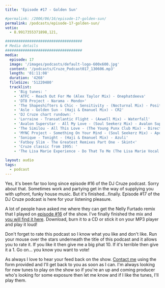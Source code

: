 ```yaml
---
title: 'Episode #17 - Golden Sun'

#permalink: /2006/06/16/episode-17-golden-sun/
permalink: /podcasts/episode-17-golden-sun/
votio:
  - 8.9917355371898,121,

###################################
# Media details
###################################
media:
  episode: 17
  image: '/images/podcasts/default-logo-600x600.jpg'
  content: '/podcasts/Cruze_Podcast017_130606.mp3'
  length: '01:11:08'
  duration: '4268'
  fileSize: '51220480'
  tracklist:
    - 'Big tunes: '
    - 'ATFC - Reach Out For Me (Alex Taylor Mix) - Onephatdeeva'
    - 'DT8 Project - Narama - Mondo>'
    - 'The Shapeshifters & Chic - Sensitivity - (Nocturnal Mix) - Positiva'
    - 'Asle - Golden Sun - (Haji & Emanuel Mix) - CR2'
    - 'DJ Cruze chart rundown: '
    - 'Lorraine - Transatlantic Flight - (Axwell Mix) - Waterfall'
    - 'Avalon Superstar - All My Love - (Soul Seekerz Mix) - Avalon Superstar'
    - 'The Similou - All This Love - (The Young Punx Club Mix) - Direction'
    - 'MYNC Project - Something On Your Mind - (Soul Seekerz Mix) - Apollo'
    - 'Sonique - Tonight - (Haji & Emanuel Mix) - Azuli'
    - 'Fatboy Slim - The Greatest Remixes Part One - Skint<'
    - 'Cruze classic from 1995: '
    - 'The Lisa Marie Experience - Do That To Me (The Lisa Marie Vocal Experience Mix Part 1) - White label'

layout: audio
tags:
  - podcast
---
```


Yes, it's been far too long since episode #16 of the DJ Cruze podcast. Sorry about that. Sometimes work and partying get in the way of supplying you with upfront, funky house music. But it's finished...finally. Episode #17 of the DJ Cruze podcast is here for your listening pleasure.

A lot of people have asked me where they can get the Nelly Furtado remix that I played on [episode #16][3] of the show. I've finally finished the mix and [you will find it here][4]. Download, burn it to a CD or stick it on your MP3 player and play it loud!

Don't forget to rate this podcast so I know what you like and don't like. Run your mouse over the stars underneath the title of this podcast and it allows you to rate it. If you like it then give me a big phat 10. If it's terrible then give it a 1. Go on... you know you want to vote!

As always I love to hear your feed back on the show. [Contact me][5] using the form provided and I'll get back to you as soon as I can. I'm always looking for new tunes to play on the show so if you're an up and coming producer who's looking for some exposure then let me know and if I like the tunes, I'll play them.

[1]: http://ripple.radiotail.com/211/Cruze_Podcast017_130606.mp3
[2]: http://www.djcruze.co.uk/cms/podcasts/feed/rss2
[3]: http://www.djcruze.co.uk/cms/2006/05/22/episode-16-renegade-master/
[4]: http://www.djcruze.co.uk/cms/2006/06/09/nelly-furtado-man-eater-dj-cruze-funkfinders-remix-part-ii/
[5]: /contact
